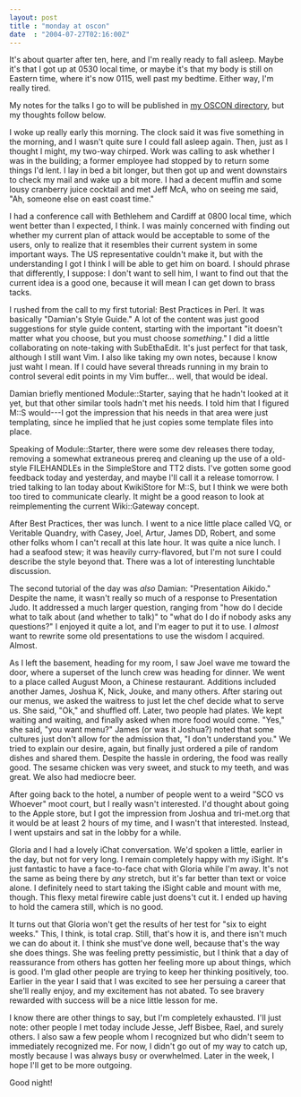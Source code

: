 ```yaml
---
layout: post
title : "monday at oscon"
date  : "2004-07-27T02:16:00Z"
---
```

It's about quarter after ten, here, and I'm really ready to fall asleep.  Maybe it's that I got up at 0530 local time, or maybe it's that my body is still on Eastern time, where it's now 0115, well past my bedtime.  Either way, I'm really tired.

My notes for the talks I go to will be published in <a href='/oscon/2004'>my OSCON directory</a>, but my thoughts follow below.

I woke up really early this morning.  The clock said it was five something in the morning, and I wasn't quite sure I could fall asleep again.  Then, just as I thought I might, my two-way chirped.  Work was calling to ask whether I was in the building; a former employee had stopped by to return some things I'd lent.  I lay in bed a bit longer, but then got up and went downstairs to check my mail and wake up a bit more.  I had a decent muffin and some lousy cranberry juice cocktail and met Jeff McA, who on seeing me said, "Ah, someone else on east coast time."

I had a conference call with Bethlehem and Cardiff at 0800 local time, which went better than I expected, I think.  I was mainly concerned with finding out whether my current plan of attack would be acceptable to some of the users, only to realize that it resembles their current system in some important ways. The US representative couldn't make it, but with the understanding I got I think I will be able to get him on board.  I should phrase that differently, I suppose:  I don't want to sell him, I want to find out that the current idea is a good one, because it will mean I can get down to brass tacks.

I rushed from the call to my first tutorial: Best Practices in Perl.  It was basically "Damian's Style Guide."  A lot of the content was just good suggestions for style guide content, starting with the important "it doesn't matter what you choose, but you must choose <em>something</em>."  I did a little collaborating on note-taking with SubEthaEdit.  It's just perfect for that task, although I still want Vim.  I also like taking my own notes, because I know just waht I mean.  If I could have several threads running in my brain to control several edit points in my Vim buffer... well, that would be ideal.

Damian briefly mentioned Module::Starter, saying that he hadn't looked at it yet, but that other similar tools hadn't met his needs.  I told him that I figured M::S would---I got the impression that his needs in that area were just templating, since he implied that he just copies some template files into place.

Speaking of Module::Starter, there were some dev releases there today, removing a somewhat extraneous prereq and cleaning up the use of a old-style FILEHANDLEs in the SimpleStore and TT2 dists.  I've gotten some good feedback today and yesterday, and maybe I'll call it a release tomorrow.  I tried talking to Ian today about KwikiStore for M::S, but I think we were both too tired to communicate clearly.  It might be a good reason to look at reimplementing the current Wiki::Gateway concept.

After Best Practices, ther was lunch.  I went to a nice little place called VQ, or Veritable Quandry, with Casey, Joel, Artur, James DD, Robert, and some other folks whom I can't recall at this late hour.  It was quite a nice lunch. I had a seafood stew; it was heavily curry-flavored, but I'm not sure I could describe the style beyond that.  There was a lot of interesting lunchtable discussion.

The second tutorial of the day was <em>also</em> Damian: "Presentation Aikido." Despite the name, it wasn't really so much of a response to Presentation Judo. It addressed a much larger question, ranging from "how do I decide what to talk about (and whether to talk)" to "what do I do if nobody asks any questions?"  I enjoyed it quite a lot, and I'm eager to put it to use.  I <em>almost</em> want to rewrite some old presentations to use the wisdom I acquired.  Almost.

As I left the basement, heading for my room, I saw Joel wave me toward the door, where a superset of the lunch crew was heading for dinner.  We went to a place called August Moon, a Chinese restaurant.  Additions included another James, Joshua K, Nick, Jouke, and many others.  After staring out our menus, we asked the waitress to just let the chef decide what to serve us.  She said, "Ok," and shuffled off.  Later, two people had plates.  We kept waiting and waiting, and finally asked when more food would come.  "Yes," she said, "you want menu?"  James (or was it Joshua?) noted that some cultures just don't allow for the admission that, "I don't understand you."  We tried to explain our desire, again, but finally just ordered a pile of random dishes and shared them.  Despite the hassle in ordering, the food was really good.  The sesame chicken was very sweet, and stuck to my teeth, and was great.  We also had mediocre beer.

After going back to the hotel, a number of people went to a weird "SCO vs Whoever" moot court, but I really wasn't interested.  I'd thought about going to the Apple store, but I got the impression from Joshua and tri-met.org that it would be at least 2 hours of my time, and I wasn't that interested. Instead, I went upstairs and sat in the lobby for a while.

Gloria and I had a lovely iChat conversation.  We'd spoken a little, earlier in the day, but not for very long.  I remain completely happy with my iSight. It's just fantastic to have a face-to-face chat with Gloria while I'm away. It's not the same as being there by <em>any</em> stretch, but it's far better than text or voice alone.  I definitely need to start taking the iSight cable and mount with me, though.  This flexy metal firewire cable just doens't cut it.  I ended up having to hold the camera still, which is no good.

It turns out that Gloria won't get the results of her test for "six to eight weeks."  This, I think, is total crap.  Still, that's how it is, and there isn't much we can do about it.  I think she must've done well, because that's the way she does things.  She was feeling pretty pessimistic, but I think that a day of reassurance from others has gotten her feeling more up about things, which is good.  I'm glad other people are trying to keep her thinking positively, too.  Earlier in the year I said that I was excited to see her persuing a career that she'll really enjoy, and my excitement has not abated. To see bravery rewarded with success will be a nice little lesson for me.

I know there are other things to say, but I'm completely exhausted.  I'll just note: other people I met today include Jesse, Jeff Bisbee, Rael, and surely others.  I also saw a few people whom I recognized but who didn't seem to immediately recognized me.  For now, I didn't go out of my way to catch up, mostly because I was always busy or overwhelmed.  Later in the week, I hope I'll get to be more outgoing.

Good night!

